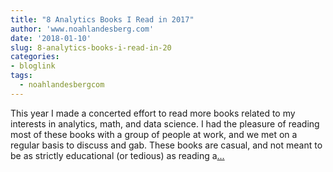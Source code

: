 ```yaml
---
title: "8 Analytics Books I Read in 2017"
author: 'www.noahlandesberg.com'
date: '2018-01-10'
slug: 8-analytics-books-i-read-in-20
categories:
- bloglink
tags:
  - noahlandesbergcom
---
```


This year I made a concerted effort to read more books related to my interests in analytics, math, and data science. I had the pleasure of reading most of these books with a group of people at work, and we met on a regular basis to discuss and gab. These books are casual, and not meant to be as strictly educational (or tedious) as reading a[... <i class="fas fa-external-link-alt"></i>](https://noahlandesberg.com/post/8-analytics-books-i-read-in-2017/)


